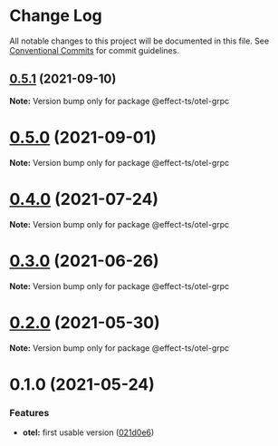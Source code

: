 # Change Log

All notable changes to this project will be documented in this file.
See [Conventional Commits](https://conventionalcommits.org) for commit guidelines.

## [0.5.1](https://github.com/Effect-TS/otel/compare/@effect-ts/otel-grpc@0.5.0...@effect-ts/otel-grpc@0.5.1) (2021-09-10)

**Note:** Version bump only for package @effect-ts/otel-grpc





# [0.5.0](https://github.com/Effect-TS/otel/compare/@effect-ts/otel-grpc@0.4.0...@effect-ts/otel-grpc@0.5.0) (2021-09-01)

**Note:** Version bump only for package @effect-ts/otel-grpc





# [0.4.0](https://github.com/Effect-TS/otel/compare/@effect-ts/otel-grpc@0.3.0...@effect-ts/otel-grpc@0.4.0) (2021-07-24)

**Note:** Version bump only for package @effect-ts/otel-grpc





# [0.3.0](https://github.com/Effect-TS/otel/compare/@effect-ts/otel-grpc@0.2.0...@effect-ts/otel-grpc@0.3.0) (2021-06-26)

**Note:** Version bump only for package @effect-ts/otel-grpc





# [0.2.0](https://github.com/Effect-TS/otel/compare/@effect-ts/otel-grpc@0.1.0...@effect-ts/otel-grpc@0.2.0) (2021-05-30)

**Note:** Version bump only for package @effect-ts/otel-grpc





# 0.1.0 (2021-05-24)


### Features

* **otel:** first usable version ([021d0e6](https://github.com/Effect-TS/otel/commit/021d0e66f8ba4173e1f42057ed2b306c68854982))

